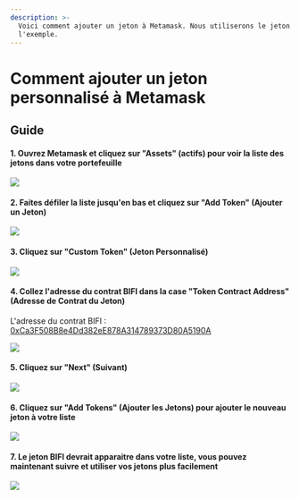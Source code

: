```yaml
---
description: >-
  Voici comment ajouter un jeton à Metamask. Nous utiliserons le jeton BIFI pour
  l'exemple.
---
```


# Comment ajouter un jeton personnalisé à Metamask

## Guide

#### 1. Ouvrez Metamask et cliquez sur "Assets" (actifs) pour voir la liste des jetons dans votre portefeuille

![](<../../.gitbook/assets/capture (1).png>)

#### 2. Faites défiler la liste jusqu'en bas et cliquez sur "Add Token" (Ajouter un Jeton)

![](../../.gitbook/assets/addtoken.png)

#### 3. Cliquez sur "Custom Token" (Jeton Personnalisé)

![](../../.gitbook/assets/custom-token.png)

#### 4. Collez l'adresse du contrat BIFI dans la case "Token Contract Address" (Adresse de Contrat du Jeton)

L'adresse du contrat BIFI : [0xCa3F508B8e4Dd382eE878A314789373D80A5190A ](https://bscscan.com/token/0xCa3F508B8e4Dd382eE878A314789373D80A5190A)

![](../../.gitbook/assets/token-address.png)

#### 5. Cliquez sur "Next" (Suivant)

![](../../.gitbook/assets/next.png)

#### 6. Cliquez sur "Add Tokens" (Ajouter les Jetons) pour ajouter le nouveau jeton à votre liste

![](../../.gitbook/assets/bifi-ass.png)

#### 7. Le jeton BIFI devrait apparaitre dans votre liste, vous pouvez maintenant suivre et utiliser vos jetons plus facilement

![](../../.gitbook/assets/added.png)


